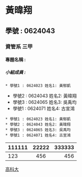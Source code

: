 # 黃暐翔

## 學號 : 0624043

### 資管系 三甲

#### 專題名稱 : 

##### 小組成員 : 
 `* 學號1 : 0624023 姓名1: 黃郁凱`
 * 學號2 : 0624043 姓名2: 黃暐翔
 * 學號3 : 0624065 姓名3: 吳禹均
 * 學號1 : 0624071 姓名4: 古宣鴻
 
 ```
 * 學號1 : 0624023 姓名1: 黃郁凱
 * 學號2 : 0624043 姓名2: 黃暐翔
 * 學號3 : 0624065 姓名3: 吳禹均
 * 學號1 : 0624071 姓名4: 古宣鴻
 ```
|111111|22222|333333|
|:-|:-:|-:|
|123|456|456|
 
[高科大](https://www.nkust.edu.tw/index.php)
